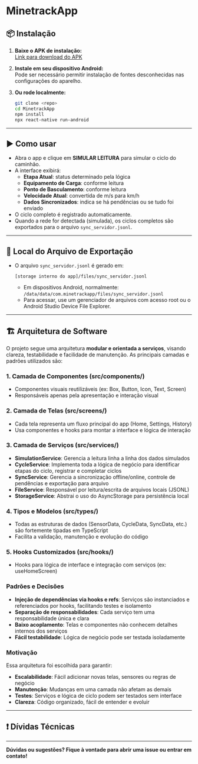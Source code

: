 # MinetrackApp

## 📦 Instalação

1. **Baixe o APK de instalação:**  
   [Link para download do APK](COLE_O_LINK_AQUI)

2. **Instale em seu dispositivo Android:**  
   Pode ser necessário permitir instalação de fontes desconhecidas nas configurações do aparelho.

3. **Ou rode localmente:**
   ```sh
   git clone <repo>
   cd MinetrackApp
   npm install
   npx react-native run-android
   ```

---

## ▶️ Como usar

- Abra o app e clique em **SIMULAR LEITURA** para simular o ciclo do caminhão.
- A interface exibirá:
  - **Etapa Atual**: status determinado pela lógica
  - **Equipamento de Carga**: conforme leitura
  - **Ponto de Basculamento**: conforme leitura
  - **Velocidade Atual**: convertida de m/s para km/h
  - **Dados Sincronizados**: indica se há pendências ou se tudo foi enviado
- O ciclo completo é registrado automaticamente.
- Quando a rede for detectada (simulada), os ciclos completos são exportados para o arquivo `sync_servidor.jsonl`.

---

## 📂 Local do Arquivo de Exportação

- O arquivo `sync_servidor.jsonl` é gerado em:
  ```
  [storage interno do app]/files/sync_servidor.jsonl
  ```
  - Em dispositivos Android, normalmente:
    `/data/data/com.minetrackapp/files/sync_servidor.jsonl`
  - Para acessar, use um gerenciador de arquivos com acesso root ou o Android Studio Device File Explorer.

---

## 🏗️ Arquitetura de Software

O projeto segue uma arquitetura **modular e orientada a serviços**, visando clareza, testabilidade e facilidade de manutenção. As principais camadas e padrões utilizados são:

### **1. Camada de Componentes (src/components/)**

- Componentes visuais reutilizáveis (ex: Box, Button, Icon, Text, Screen)
- Responsáveis apenas pela apresentação e interação visual

### **2. Camada de Telas (src/screens/)**

- Cada tela representa um fluxo principal do app (Home, Settings, History)
- Usa componentes e hooks para montar a interface e lógica de interação

### **3. Camada de Serviços (src/services/)**

- **SimulationService**: Gerencia a leitura linha a linha dos dados simulados
- **CycleService**: Implementa toda a lógica de negócio para identificar etapas do ciclo, registrar e completar ciclos
- **SyncService**: Gerencia a sincronização offline/online, controle de pendências e exportação para arquivo
- **FileService**: Responsável por leitura/escrita de arquivos locais (JSONL)
- **StorageService**: Abstrai o uso do AsyncStorage para persistência local

### **4. Tipos e Modelos (src/types/)**

- Todas as estruturas de dados (SensorData, CycleData, SyncData, etc.) são fortemente tipadas em TypeScript
- Facilita a validação, manutenção e evolução do código

### **5. Hooks Customizados (src/hooks/)**

- Hooks para lógica de interface e integração com serviços (ex: useHomeScreen)

### **Padrões e Decisões**

- **Injeção de dependências via hooks e refs**: Serviços são instanciados e referenciados por hooks, facilitando testes e isolamento
- **Separação de responsabilidades**: Cada serviço tem uma responsabilidade única e clara
- **Baixo acoplamento**: Telas e componentes não conhecem detalhes internos dos serviços
- **Fácil testabilidade**: Lógica de negócio pode ser testada isoladamente

### **Motivação**

Essa arquitetura foi escolhida para garantir:

- **Escalabilidade**: Fácil adicionar novas telas, sensores ou regras de negócio
- **Manutenção**: Mudanças em uma camada não afetam as demais
- **Testes**: Serviços e lógica de ciclo podem ser testados sem interface
- **Clareza**: Código organizado, fácil de entender e evoluir

---

## ❗ Dívidas Técnicas

---

**Dúvidas ou sugestões? Fique à vontade para abrir uma issue ou entrar em contato!**
